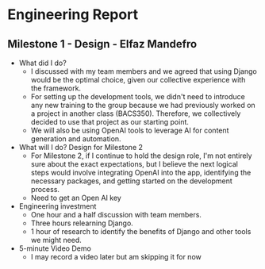 # Engineering Report

## Milestone 1 - Design - Elfaz Mandefro

* What did I do?
    * I discussed with my team members and we agreed that using Django would be the optimal choice, given our collective experience with the framework.
    * For setting up the development tools, we didn't need to introduce any new training to the group because we had previously worked on a project in another class (BACS350). Therefore, we collectively decided to use that project as our starting point.
    * We will also be using OpenAI tools to leverage AI for content generation and automation. 
* What will I do?  Design for Milestone 2
    * For Milestone 2, if I continue to hold the design role, I'm not entirely sure about the exact expectations, but I believe the next logical steps would involve integrating OpenAI into the app, identifying the necessary packages, and getting started on the development process. 
    * Need to get an Open AI key
* Engineering investment
    * One hour and a half discussion with team members.
    * Three hours relearning Django.
    * 1 hour of research to identify the benefits of Django and other tools we might need.
* 5-minute Video Demo
    * I may record a video later but am skipping it for now
